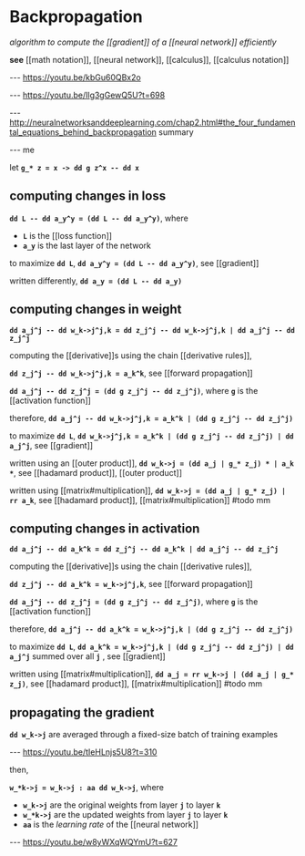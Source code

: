 # Backpropagation

_algorithm to compute the [[gradient]] of a [[neural network]] efficiently_

**see** [[math notation]], [[neural network]], [[calculus]], [[calculus notation]]

--- <https://youtu.be/kbGu60QBx2o>

--- <https://youtu.be/Ilg3gGewQ5U?t=698>

--- <http://neuralnetworksanddeeplearning.com/chap2.html#the_four_fundamental_equations_behind_backpropagation> summary

--- me

let **`g_* z = x -> dd g z^x -- dd x`**

## computing changes in loss

**`dd L -- dd a_y^y = (dd L -- dd a_y^y)`**, where

- **`L`** is the [[loss function]]
- **`a_y`** is the last layer of the network

to maximize **`dd L`**, **`dd a_y^y = (dd L -- dd a_y^y)`**, see [[gradient]]

written differently, **`dd a_y = (dd L -- dd a_y)`**

## computing changes in weight

**`dd a_j^j -- dd w_k->j^j,k = dd z_j^j -- dd w_k->j^j,k | dd a_j^j -- dd z_j^j`**

computing the [[derivative]]s using the chain [[derivative rules]],

**`dd z_j^j -- dd w_k->j^j,k = a_k^k`**, see [[forward propagation]]

**`dd a_j^j -- dd z_j^j = (dd g z_j^j -- dd z_j^j)`**, where **`g`** is the [[activation function]]

therefore, **`dd a_j^j -- dd w_k->j^j,k = a_k^k | (dd g z_j^j -- dd z_j^j)`**

to maximize **`dd L`**, **`dd w_k->j^j,k = a_k^k | (dd g z_j^j -- dd z_j^j) | dd a_j^j`**, see [[gradient]]

written using an [[outer product]], **`dd w_k->j = (dd a_j | g_* z_j) * | a_k *`**, see [[hadamard product]], [[outer product]]

written using [[matrix#multiplication]], **`dd w_k->j = (dd a_j | g_* z_j) | rr a_k`**, see [[hadamard product]], [[matrix#multiplication]] #todo mm

## computing changes in activation

**`dd a_j^j -- dd a_k^k = dd z_j^j -- dd a_k^k | dd a_j^j -- dd z_j^j`**

computing the [[derivative]]s using the chain [[derivative rules]],

**`dd z_j^j -- dd a_k^k = w_k->j^j,k`**, see [[forward propagation]]

**`dd a_j^j -- dd z_j^j = (dd g z_j^j -- dd z_j^j)`**, where **`g`** is the [[activation function]]

therefore, **`dd a_j^j -- dd a_k^k = w_k->j^j,k | (dd g z_j^j -- dd z_j^j)`**

to maximize **`dd L`**, **`dd a_k^k = w_k->j^j,k | (dd g z_j^j -- dd z_j^j) | dd a_j^j`** summed over all **`j`** , see [[gradient]]

written using [[matrix#multiplication]], **`dd a_j = rr w_k->j | (dd a_j | g_* z_j)`**, see [[hadamard product]], [[matrix#multiplication]] #todo mm

## propagating the gradient

**`dd w_k->j`** are averaged through a fixed-size batch of training examples

--- <https://youtu.be/tIeHLnjs5U8?t=310>

then,

**`w_*k->j = w_k->j : aa dd w_k->j`**, where

- **`w_k->j`** are the original weights from layer **`j`** to layer **`k`**
- **`w_*k->j`** are the updated weights from layer **`j`** to layer **`k`**
- **`aa`** is the _learning rate_ of the [[neural network]]

--- <https://youtu.be/w8yWXqWQYmU?t=627>
